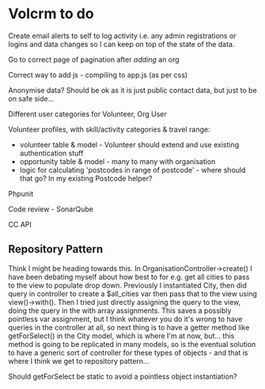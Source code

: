 # Volcrm to do

Create email alerts to self to log activity i.e. any admin registrations or logins and data changes so I can keep on top of the state of the data.

Go to correct page of pagination after *adding* an org

Correct way to add js - compiling to app.js (as per css)

Anonymise data? Should be ok as it is just public contact data, but just to be on safe side... 

Different user categories for Volunteer, Org User

Volunteer profiles, with skill/activity categories & travel range:

- volunteer table & model - Volunteer should extend and use existing authentication stuff
- opportunity table & model - many to many with organisation
- logic for calculating 'postcodes in range of postcode' - where should that go? In my existing Postcode helper?

Phpunit

Code review - SonarQube

CC API



## Repository Pattern

Think I might be heading towards this. In OrganisationController->create() I have been debating myself about how best to for e.g. get all cities to pass to the view to populate drop down. Previously I instantiated City, then did query in controller to create a $all_cities var then pass that to the view using view()->with(). Then I tried just directly assigning the query to the view, doing the query in the with array assignments. This saves a possibly pointless var assignment, but I think whatever you do it's wrong to have queries in the controller at all, so next thing is to have a getter method like getForSelect() in the City model, which is where  I'm at now, but... this method is going to be replicated in many models, so is the eventual solution to have a generic sort of controller for these types of objects - and that is where I think we get to repository pattern... 

Should getForSelect be static to avoid a pointless object instantiation?